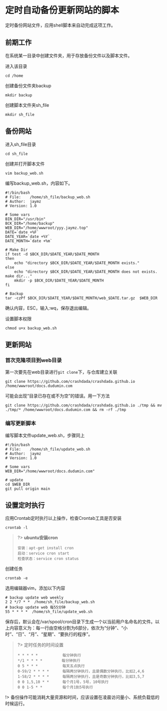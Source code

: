 # 定时自动备份更新网站的脚本

定时备份网站文件，应用shell脚本来自动完成这项工作。

## 前期工作

在系统某一目录中创建文件夹，用于存放备份文件以及脚本文件。

进入该目录 

```shell
cd /home
```

创建备份文件夹backup

```shell
mkdir backup
```

创建脚本文件夹sh_file

```shell
mkdir sh_file 
```

## 备份网站

进入sh_file目录

```shell
cd sh_file
```

创建并打开脚本文件

```shell
vim backup_web.sh
```

编写backup_web.sh，内容如下。

```shell
#!/bin/bash
# File:    /home/sh_file/backup_web.sh 
# Author:  jaymz 
# Version: 1.0 

# Some vars 
BIN_DIR="/usr/bin" 
BCK_DIR="/home/backup" 
WEB_DIR="/home/wwwroot/yyy.jaymz.top"
DATE=`date +%F` 
DATE_YEAR=`date +%Y` 
DATE_MONTH=`date +%m`  

# Make Dir 
if test -d $BCK_DIR/$DATE_YEAR/$DATE_MONTH 
then
	echo "directory $BCK_DIR/$DATE_YEAR/$DATE_MONTH exists." 
else    
	echo "directory $BCK_DIR/$DATE_YEAR/$DATE_MONTH does not exists. make dir..."    
	mkdir -p $BCK_DIR/$DATE_YEAR/$DATE_MONTH 
fi  

# Backup 
tar -czPf $BCK_DIR/$DATE_YEAR/$DATE_MONTH/web_$DATE.tar.gz  $WEB_DIR
```

确认内容，ESC，输入:wq，保存退出编辑。

设置脚本权限

```shell
chmod u+x backup_web.sh
```

## 更新网站

### 首次克隆项目到web目录

第一次要先在web目录进行`git clone`下，与仓库建立关联

```shell
git clone https://github.com/crashdada/crashdada.github.io /home/wwwroot/docs.dudumin.com
```

可能会出现“目录已存在或不为空”的错误。用一下方法

```shell
git clone https://github.com/crashdada/crashdada.github.io ./tmp && mv ./tmp/* /home/wwwroot/docs.dudumin.com && rm -rf ./tmp
```

### 编写更新脚本

编写脚本文件update_web.sh，步骤同上

```
#!/bin/bash
# File:    /home/sh_file/update_web.sh 
# Author:  jaymz 
# Version: 1.0 

# Some vars 
WEB_DIR="/home/wwwroot/docs.dudumin.com"

# update
cd $WEB_DIR
git pull origin main
```

## 设置定时执行

应用Crontab定时执行以上操作，检查Crontab工具是否安装

```shell
crontab -l
```

> ?>  **ubuntu安装cron**
>
> ```
> 安装：apt-get install cron
> 启动：service cron start
> 检查状态：service cron status
> ```

创建任务
```shell
crontab -e
```

选用编辑器vim，添加以下内容

```shell
# backup update web weekly
2 2 */7 * *  /home/sh_file/backup_web.sh
# backup update web 每55分钟
55 * * * *  /home/sh_file/update_web.sh
```

保存后，默认会在/var/spool/cron目录下生成一个以当前用户名命名的文件。以上内容意义为：每一行由空格分割为6部分，依次为“分钟”、“小时”、“日”、“月”、“星期”、“要执行的程序”。

> ?> 定时任务的时间设置
>
> ```
> * * * * *           每分钟执行
> */1 * * * *　       每分钟执行
> 0 5 * * *           每天五点执行
> 0-59/2 * * * *      每隔两分钟执行，且是偶数分钟执行，比如2,4,6
> 1-58/2 * * * *      每隔两分钟执行，且是奇数分钟执行，比如3,5,7
> 0 0 1,5,10 * *      每个月1号，5号，10号执行
> 0 0 1-5 * *         每个月1到5号执行
> ```
>

!> 备份操作可能消耗大量资源和时间，应该设置在凌晨访问量小、系统负载低的时候运行。
